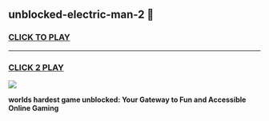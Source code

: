 
## unblocked-electric-man-2 👋
<h3>
<a href="https://premium.freeplayer.one?title=unblocked-electric-man-2&ref=14F">CLICK TO PLAY</a></h3>
<hr>

<h3>
<a href="https://premium.freeplayer.one?title=unblocked-electric-man-2&ref=14F">CLICK 2 PLAY</a>
  
</h3>

<a href="https://premium.freeplayer.one?title=unblocked-electric-man-2&ref=12F/"><img src="https://clearcache.store/games.png"></a>


**worlds hardest game unblocked: Your Gateway to Fun and Accessible Online Gaming**
